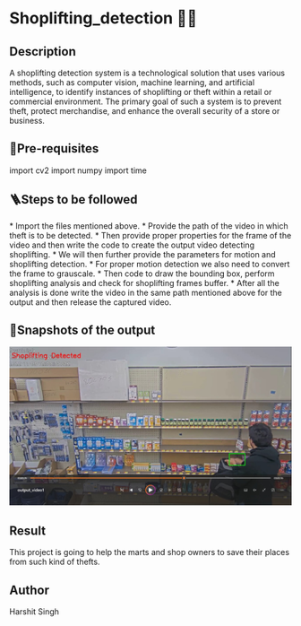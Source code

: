 # Shoplifting_detection 🕵️‍♂️

<h2> Description </h2>
A shoplifting detection system is a technological solution that uses various methods, such as computer vision, machine learning, and artificial intelligence, to identify instances of shoplifting or theft within a retail or commercial environment. The primary goal of such a system is to prevent theft, protect merchandise, and enhance the overall security of a store or business.

<h2>🌱Pre-requisites</h2>
import cv2 
import numpy
import time

<h2>🪜Steps to be followed</h2>
* Import the files mentioned above.
* Provide the path of the video in which theft is to be detected.
* Then provide proper properties for the frame of the video and then write the code to create the output video detecting shoplifting.
* We will then further provide the parameters for motion and shoplifting detection.
* For proper motion detection we also need to convert the frame to grauscale.
* Then code to draw the bounding box, perform shoplifting analysis and check for shoplifting frames buffer.
* After all the analysis is done write the video in the same path mentioned above for the output and then release the captured video.

<h2>📸Snapshots of the output </h2>

<img src="Shoplifting detection NYX Wolves/WhatsApp Image 2023-08-27 at 3.49.32 PM.jpeg" /><br>

<h2> Result </h2>
This project is going to help the marts and shop owners to save their places from such kind of thefts.

<h2>Author</h2>
Harshit Singh

